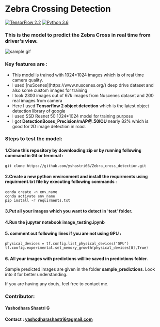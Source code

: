# Zebra Crossing Detection
[![TensorFlow 2.2](https://img.shields.io/badge/TensorFlow-2.2-FF6F00?logo=tensorflow)](https://github.com/tensorflow/tensorflow/releases/tag/v2.2.0)
[![Python 3.6](https://img.shields.io/badge/Python-3.6-3776AB)](https://www.python.org/downloads/release/python-360/)<br>
### This is the model to predict the Zebra Cross in real time from driver's view.
![sample gif](https://github.com/iNeuron-ai/zebra_crossing/blob/main/demo/Hnet-image.gif)

### Key features are :

<ul>
  <li> This model is trained with 1024*1024 images which is of real time camera quality.</li>
  <li> I used [nuScenes](https://www.nuscenes.org/) deep drive dataset and also some custom images for training</li>
  <li> I took 2300 images out of 67k images from Nuscenes dataset and 200 real images from camera</li>
  <li> Here I used <b> Tensorflow 2 object detection</b> which is the latest object detection library of google </li>
  <li> I used SSD Resnet 50 1024*1024 model for training purpose </li>
  <li> I got <b> DetectionBoxes_Precision/mAP@.50IOU </b> nearly 82% which is good for 2D image detection in road.</li>
</ul>

### Steps to test the model:
#### 1.Clone this repository by downloading zip or by running following command in Git or terminal :
```
git clone https://github.com/yshastri66/Zebra_cross_detection.git
```

#### 2.Create a new python environment and install the requirments using requirment.txt file by executing following commands :
```
conda create -n env_name
conda activate env_name
pip install -r requirments.txt
```
#### 3.Put all your images which you want to detect in <b>'test'</b> folder.
#### 4.Run the jupyter notebook image_testing.ipynb
#### 5. comment out following lines if you are not using GPU :
```
physical_devices = tf.config.list_physical_devices('GPU')
tf.config.experimental.set_memory_growth(physical_devices[0],True)
```
#### 6. All your images with predictions will be saved in predictions folder.
Sample predicted images are given in the folder <b>sample_predictions</b>. Look into it for better understanding.

If you are having any douts, feel free to contact me.
### Contributor:
#### Yashodhara Shastri G
#### Contact : yashodharashastri6@gmail.com
